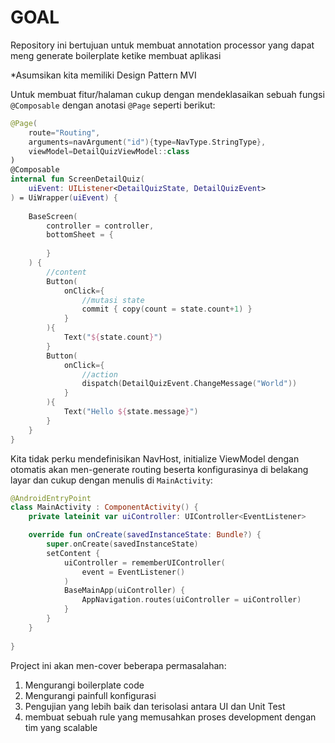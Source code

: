 # GOAL 
Repository ini bertujuan untuk membuat annotation processor yang dapat meng generate boilerplate ketike membuat aplikasi

*Asumsikan kita memiliki Design Pattern MVI

Untuk membuat fitur/halaman cukup dengan mendeklasaikan sebuah fungsi `@Composable` dengan anotasi `@Page` seperti berikut:
```kotlin
@Page(
    route="Routing",
    arguments=navArgument("id"){type=NavType.StringType},
    viewModel=DetailQuizViewModel::class
)
@Composable
internal fun ScreenDetailQuiz(
    uiEvent: UIListener<DetailQuizState, DetailQuizEvent>
) = UiWrapper(uiEvent) {
    
    BaseScreen(
        controller = controller,
        bottomSheet = {
           
        }
    ) {
        //content
        Button(
            onClick={
                //mutasi state
                commit { copy(count = state.count+1) }
            }
        ){
            Text("${state.count}")
        }
        Button(
            onClick={
                //action
                dispatch(DetailQuizEvent.ChangeMessage("World"))
            }
        ){
            Text("Hello ${state.message}")
        }
    }
}
```

Kita tidak perku mendefinisikan NavHost, initialize ViewModel dengan otomatis akan men-generate routing beserta konfigurasinya di belakang layar
dan cukup dengan menulis di `MainActivity`:
```kotlin
@AndroidEntryPoint
class MainActivity : ComponentActivity() {
    private lateinit var uiController: UIController<EventListener>

    override fun onCreate(savedInstanceState: Bundle?) {
        super.onCreate(savedInstanceState)
        setContent {
            uiController = rememberUIController(
                event = EventListener()
            )
            BaseMainApp(uiController) {
                AppNavigation.routes(uiController = uiController)
            }
        }
    }
    
}
```

Project ini akan men-cover beberapa permasalahan:
1. Mengurangi boilerplate code
2. Mengurangi painfull konfigurasi
3. Pengujian yang lebih baik dan terisolasi antara UI dan Unit Test
4. membuat sebuah rule yang memusahkan proses development dengan tim yang scalable